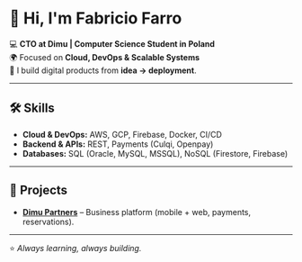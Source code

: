 # 👋 Hi, I'm Fabricio Farro  

💻 **CTO at Dimu | Computer Science Student in Poland**  
🌍 Focused on **Cloud, DevOps & Scalable Systems**  
🚀 I build digital products from **idea → deployment**.  

---

## 🛠️ Skills  
- **Cloud & DevOps:** AWS, GCP, Firebase, Docker, CI/CD  
- **Backend & APIs:** REST, Payments (Culqi, Openpay)  
- **Databases:** SQL (Oracle, MySQL, MSSQL), NoSQL (Firestore, Firebase)  

---

## 📌 Projects  
- **[Dimu Partners](https://www.dimu.app/)** – Business platform (mobile + web, payments, reservations).  

---

⭐️ *Always learning, always building.*
